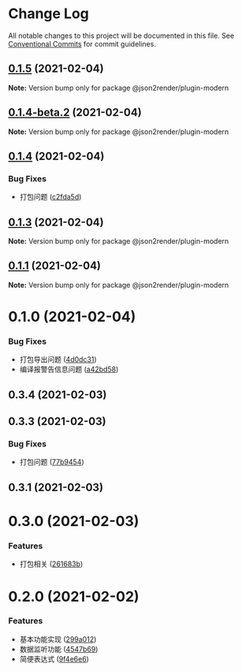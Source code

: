 # Change Log

All notable changes to this project will be documented in this file.
See [Conventional Commits](https://conventionalcommits.org) for commit guidelines.

## [0.1.5](https://github.com/fyl080801/json-to-render/compare/@json2render/plugin-modern@0.1.4-beta.2...@json2render/plugin-modern@0.1.5) (2021-02-04)

**Note:** Version bump only for package @json2render/plugin-modern





## [0.1.4-beta.2](https://github.com/fyl080801/json-to-render/compare/@json2render/plugin-modern@0.1.4...@json2render/plugin-modern@0.1.4-beta.2) (2021-02-04)

**Note:** Version bump only for package @json2render/plugin-modern





## [0.1.4](https://github.com/fyl080801/json-to-render/compare/@json2render/plugin-modern@0.1.3...@json2render/plugin-modern@0.1.4) (2021-02-04)


### Bug Fixes

* 打包问题 ([c2fda5d](https://github.com/fyl080801/json-to-render/commit/c2fda5dd375ab6adc9061a917e39490f65753279))





## [0.1.3](https://github.com/fyl080801/json-to-render/compare/@json2render/plugin-modern@0.1.1...@json2render/plugin-modern@0.1.3) (2021-02-04)

**Note:** Version bump only for package @json2render/plugin-modern





## [0.1.1](https://github.com/fyl080801/json-to-render/compare/@json2render/plugin-modern@0.1.0...@json2render/plugin-modern@0.1.1) (2021-02-04)

**Note:** Version bump only for package @json2render/plugin-modern





# 0.1.0 (2021-02-04)


### Bug Fixes

* 打包导出问题 ([4d0dc31](https://github.com/fyl080801/json-to-render/commit/4d0dc31bb2cd16dbc4c41119c012313fb4d5296d))
* 编译报警告信息问题 ([a42bd58](https://github.com/fyl080801/json-to-render/commit/a42bd58521ea8fd247159ad9a9734f1f63fdfa80))



## 0.3.4 (2021-02-03)



## 0.3.3 (2021-02-03)


### Bug Fixes

* 打包问题 ([77b9454](https://github.com/fyl080801/json-to-render/commit/77b9454e654e07918207aff8bdbf95db14607370))



## 0.3.1 (2021-02-03)



# 0.3.0 (2021-02-03)


### Features

* 打包相关 ([261683b](https://github.com/fyl080801/json-to-render/commit/261683b32f382f0fe877fe9cd53565fc875f4d24))



# 0.2.0 (2021-02-02)


### Features

* 基本功能实现 ([299a012](https://github.com/fyl080801/json-to-render/commit/299a012a61b81af12890f5c05edc43ae3a89e392))
* 数据监听功能 ([4547b69](https://github.com/fyl080801/json-to-render/commit/4547b692f4e8876c8e873c8553b37fbd147ab721))
* 简便表达式 ([9f4e6e6](https://github.com/fyl080801/json-to-render/commit/9f4e6e65937ffaeff8e90ef72c5e3591ceb73b0b))
